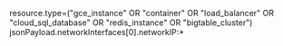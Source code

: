 resource.type=("gce_instance" OR "container" OR "load_balancer" OR "cloud_sql_database" OR "redis_instance" OR "bigtable_cluster")
jsonPayload.networkInterfaces[0].networkIP:*
